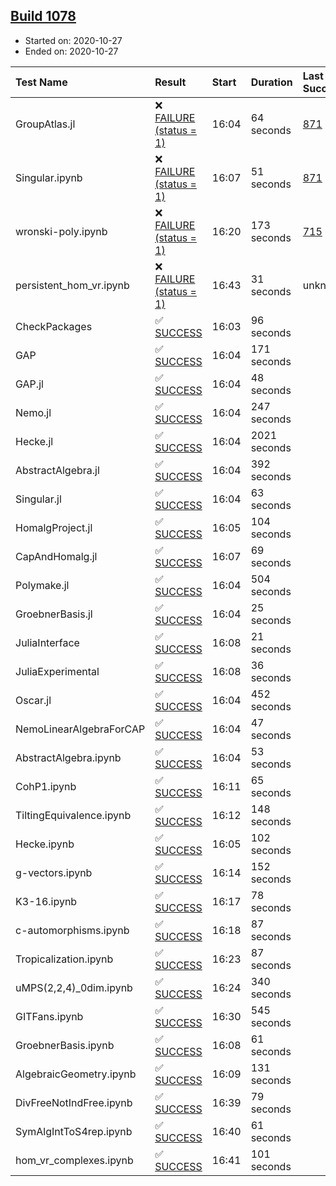 ## [Build 1078](https://oscarci.mathematik.uni-kl.de/job/oscar-stable/1078/)

* Started on: 2020-10-27
* Ended on: 2020-10-27

| Test Name    | Result | Start | Duration | Last Success | First Failure |
|:-------------|:-------|:------|:---------|:-------------|:--------------|
| GroupAtlas.jl | ❌ [FAILURE (status = 1)](https://oscarci.mathematik.uni-kl.de/job/oscar-stable/1078/artifact/logs/build-1078/GroupAtlas.jl.log) | 16:04 | 64 seconds | [871](https://oscarci.mathematik.uni-kl.de/job/oscar-stable/871/) | [872](https://oscarci.mathematik.uni-kl.de/job/oscar-stable/872/) |
| Singular.ipynb | ❌ [FAILURE (status = 1)](https://oscarci.mathematik.uni-kl.de/job/oscar-stable/1078/artifact/logs/build-1078/Singular.ipynb.log) | 16:07 | 51 seconds | [871](https://oscarci.mathematik.uni-kl.de/job/oscar-stable/871/) | [872](https://oscarci.mathematik.uni-kl.de/job/oscar-stable/872/) |
| wronski-poly.ipynb | ❌ [FAILURE (status = 1)](https://oscarci.mathematik.uni-kl.de/job/oscar-stable/1078/artifact/logs/build-1078/wronski-poly.ipynb.log) | 16:20 | 173 seconds | [715](https://oscarci.mathematik.uni-kl.de/job/oscar-stable/715/) | [716](https://oscarci.mathematik.uni-kl.de/job/oscar-stable/716/) |
| persistent_hom_vr.ipynb | ❌ [FAILURE (status = 1)](https://oscarci.mathematik.uni-kl.de/job/oscar-stable/1078/artifact/logs/build-1078/persistent_hom_vr.ipynb.log) | 16:43 | 31 seconds | unknown | unknown |
| CheckPackages | ✅ [SUCCESS](https://oscarci.mathematik.uni-kl.de/job/oscar-stable/1078/artifact/logs/build-1078/CheckPackages.log) | 16:03 | 96 seconds |  |  |
| GAP | ✅ [SUCCESS](https://oscarci.mathematik.uni-kl.de/job/oscar-stable/1078/artifact/logs/build-1078/GAP.log) | 16:04 | 171 seconds |  |  |
| GAP.jl | ✅ [SUCCESS](https://oscarci.mathematik.uni-kl.de/job/oscar-stable/1078/artifact/logs/build-1078/GAP.jl.log) | 16:04 | 48 seconds |  |  |
| Nemo.jl | ✅ [SUCCESS](https://oscarci.mathematik.uni-kl.de/job/oscar-stable/1078/artifact/logs/build-1078/Nemo.jl.log) | 16:04 | 247 seconds |  |  |
| Hecke.jl | ✅ [SUCCESS](https://oscarci.mathematik.uni-kl.de/job/oscar-stable/1078/artifact/logs/build-1078/Hecke.jl.log) | 16:04 | 2021 seconds |  |  |
| AbstractAlgebra.jl | ✅ [SUCCESS](https://oscarci.mathematik.uni-kl.de/job/oscar-stable/1078/artifact/logs/build-1078/AbstractAlgebra.jl.log) | 16:04 | 392 seconds |  |  |
| Singular.jl | ✅ [SUCCESS](https://oscarci.mathematik.uni-kl.de/job/oscar-stable/1078/artifact/logs/build-1078/Singular.jl.log) | 16:04 | 63 seconds |  |  |
| HomalgProject.jl | ✅ [SUCCESS](https://oscarci.mathematik.uni-kl.de/job/oscar-stable/1078/artifact/logs/build-1078/HomalgProject.jl.log) | 16:05 | 104 seconds |  |  |
| CapAndHomalg.jl | ✅ [SUCCESS](https://oscarci.mathematik.uni-kl.de/job/oscar-stable/1078/artifact/logs/build-1078/CapAndHomalg.jl.log) | 16:07 | 69 seconds |  |  |
| Polymake.jl | ✅ [SUCCESS](https://oscarci.mathematik.uni-kl.de/job/oscar-stable/1078/artifact/logs/build-1078/Polymake.jl.log) | 16:04 | 504 seconds |  |  |
| GroebnerBasis.jl | ✅ [SUCCESS](https://oscarci.mathematik.uni-kl.de/job/oscar-stable/1078/artifact/logs/build-1078/GroebnerBasis.jl.log) | 16:04 | 25 seconds |  |  |
| JuliaInterface | ✅ [SUCCESS](https://oscarci.mathematik.uni-kl.de/job/oscar-stable/1078/artifact/logs/build-1078/JuliaInterface.log) | 16:08 | 21 seconds |  |  |
| JuliaExperimental | ✅ [SUCCESS](https://oscarci.mathematik.uni-kl.de/job/oscar-stable/1078/artifact/logs/build-1078/JuliaExperimental.log) | 16:08 | 36 seconds |  |  |
| Oscar.jl | ✅ [SUCCESS](https://oscarci.mathematik.uni-kl.de/job/oscar-stable/1078/artifact/logs/build-1078/Oscar.jl.log) | 16:04 | 452 seconds |  |  |
| NemoLinearAlgebraForCAP | ✅ [SUCCESS](https://oscarci.mathematik.uni-kl.de/job/oscar-stable/1078/artifact/logs/build-1078/NemoLinearAlgebraForCAP.log) | 16:04 | 47 seconds |  |  |
| AbstractAlgebra.ipynb | ✅ [SUCCESS](https://oscarci.mathematik.uni-kl.de/job/oscar-stable/1078/artifact/logs/build-1078/AbstractAlgebra.ipynb.log) | 16:04 | 53 seconds |  |  |
| CohP1.ipynb | ✅ [SUCCESS](https://oscarci.mathematik.uni-kl.de/job/oscar-stable/1078/artifact/logs/build-1078/CohP1.ipynb.log) | 16:11 | 65 seconds |  |  |
| TiltingEquivalence.ipynb | ✅ [SUCCESS](https://oscarci.mathematik.uni-kl.de/job/oscar-stable/1078/artifact/logs/build-1078/TiltingEquivalence.ipynb.log) | 16:12 | 148 seconds |  |  |
| Hecke.ipynb | ✅ [SUCCESS](https://oscarci.mathematik.uni-kl.de/job/oscar-stable/1078/artifact/logs/build-1078/Hecke.ipynb.log) | 16:05 | 102 seconds |  |  |
| g-vectors.ipynb | ✅ [SUCCESS](https://oscarci.mathematik.uni-kl.de/job/oscar-stable/1078/artifact/logs/build-1078/g-vectors.ipynb.log) | 16:14 | 152 seconds |  |  |
| K3-16.ipynb | ✅ [SUCCESS](https://oscarci.mathematik.uni-kl.de/job/oscar-stable/1078/artifact/logs/build-1078/K3-16.ipynb.log) | 16:17 | 78 seconds |  |  |
| c-automorphisms.ipynb | ✅ [SUCCESS](https://oscarci.mathematik.uni-kl.de/job/oscar-stable/1078/artifact/logs/build-1078/c-automorphisms.ipynb.log) | 16:18 | 87 seconds |  |  |
| Tropicalization.ipynb | ✅ [SUCCESS](https://oscarci.mathematik.uni-kl.de/job/oscar-stable/1078/artifact/logs/build-1078/Tropicalization.ipynb.log) | 16:23 | 87 seconds |  |  |
| uMPS(2,2,4)_0dim.ipynb | ✅ [SUCCESS](https://oscarci.mathematik.uni-kl.de/job/oscar-stable/1078/artifact/logs/build-1078/uMPS-2-2-4-_0dim.ipynb.log) | 16:24 | 340 seconds |  |  |
| GITFans.ipynb | ✅ [SUCCESS](https://oscarci.mathematik.uni-kl.de/job/oscar-stable/1078/artifact/logs/build-1078/GITFans.ipynb.log) | 16:30 | 545 seconds |  |  |
| GroebnerBasis.ipynb | ✅ [SUCCESS](https://oscarci.mathematik.uni-kl.de/job/oscar-stable/1078/artifact/logs/build-1078/GroebnerBasis.ipynb.log) | 16:08 | 61 seconds |  |  |
| AlgebraicGeometry.ipynb | ✅ [SUCCESS](https://oscarci.mathematik.uni-kl.de/job/oscar-stable/1078/artifact/logs/build-1078/AlgebraicGeometry.ipynb.log) | 16:09 | 131 seconds |  |  |
| DivFreeNotIndFree.ipynb | ✅ [SUCCESS](https://oscarci.mathematik.uni-kl.de/job/oscar-stable/1078/artifact/logs/build-1078/DivFreeNotIndFree.ipynb.log) | 16:39 | 79 seconds |  |  |
| SymAlgIntToS4rep.ipynb | ✅ [SUCCESS](https://oscarci.mathematik.uni-kl.de/job/oscar-stable/1078/artifact/logs/build-1078/SymAlgIntToS4rep.ipynb.log) | 16:40 | 61 seconds |  |  |
| hom_vr_complexes.ipynb | ✅ [SUCCESS](https://oscarci.mathematik.uni-kl.de/job/oscar-stable/1078/artifact/logs/build-1078/hom_vr_complexes.ipynb.log) | 16:41 | 101 seconds |  |  |
